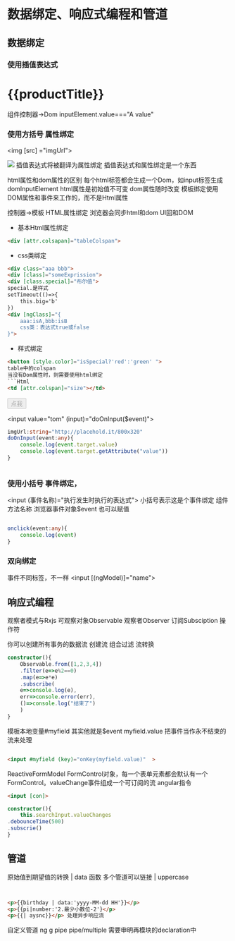 # 数据绑定、响应式编程和管道

## 数据绑定
### 使用插值表达式 
<h1>{{productTitle}}</h1>


组件控制器->Dom
inputElement.value==="A value"
### 使用方括号 属性绑定
<img [src] ="imgUrl">

<img src="{{imgUrl}}">
插值表达式将被翻译为属性绑定
插值表达式和属性绑定是一个东西

html属性和dom属性的区别
每个html标签都会生成一个Dom，如input标签生成domInputElement
html属性是初始值不可变
dom属性随时改变
模板绑定使用DOM属性和事件来工作的，而不是Html属性

控制器->模板
HTML属性绑定
浏览器会同步html和dom
UI回和DOM

- 基本Html属性绑定
```Html
<div [attr.colsapan]="tableColspan">
```

-  css类绑定
```Html
<div class="aaa bbb">
<div [class]="someExprission">
<div [class.special]="布尔值">
special.是样式
setTimeout(()=>{
    this.big='b'
})
<div [ngClass]="{
    aaa:isA,bbb:isB
    css类：表达式true或false  
}">
```
- 样式绑定
```Html
<button [style.color]="isSpecial?'red':'green' "> 
table中的colspan
当没有Dom属性时，则需要使用html绑定
​```Html
<td [attr.colspan]="size"></td>
```

<button disabled="false">点我</button>

<input value="tom" (input)="doOnInput($event)">

```TypeScript
imgUrl:string="http://placehold.it/800x320"
doOnInput(event:any){
    console.log(event.target.value)
    console.log(event.target.getAttribute("value"))
}



```




### 使用小括号 事件绑定，
<input (事件名称)="执行发生时执行的表达式">
小括号表示这是个事件绑定
组件方法名称 
浏览器事件对象$event
也可以赋值


```TypeScript

onclick(event:any){
    console.log(event)
}
```

### 双向绑定
事件不同标签，不一样
<input [(ngModel)]="name">




## 响应式编程
观察者模式与Rxjs
可观察对象Observable
观察者Observer
订阅Subsciption
操作符

你可以创建所有事务的数据流
创建流
组合过滤
流转换

```TypeScript
constructor(){
    Observable.from([1,2,3,4])
    .filter(e=>e%2==0)
    .map(e=>e*e)
    .subscribe(
    e=>console.log(e),
    err=>console.error(err),
    ()=>console.log("结束了")
    )
}

```
模板本地变量#myfield 其实他就是$event  myfield.value
把事件当作永不结束的流来处理
```Html

<input #myfield (key)="onKey(myfield.value)"  >
```

ReactiveFormModel
FormControl对象，每一个表单元素都会默认有一个FormControl。valueChange事件组成一个可订阅的流
angular指令

```Html
<input [con]>
```


```TypeScript
constructor(){
    this.searchInput.valueChanges
.debounceTime(500)
.subscrie()
}


```


## 管道
原始值到期望值的转换 | data
函数
多个管道可以链接
| uppercase


```Html


<p>{{birthday | data:'yyyy-MM-dd HH'}}</p>
<p>{{pi|number:'2.最少小数位-2'}</p>
<p>{{| aysnc}}</p> 处理异步响应流
```

自定义管道
ng g pipe pipe/multiple
需要申明再模块的declaration中
```TypeScript


```